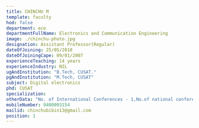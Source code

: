 ```yaml
---
title: CHINCHU M
template: faculty
hod: false
department: ece
departmentFullName: Electronics and Communication Engineering
image: ./chinchu-photo.jpg
designation: Assistant Professor(Regular)
dateOfJoining: 25/05/2018
dateOfJoiningCape: 09/01/2007
experienceTeaching: 14 years
experienceIndustry: NIL
ugAndInstitution: "B.Tech, CUSAT."
pgAndInstitution: "M.Tech, CUSAT"
subject: Digital electronics
phd: CUSAT
specialization:
otherData: "No. of International Conferences - 1,No.of national conferences - 2"
mobileNumber: 9400093154
mailid: chinchubibin13@gmail.com
position: 1
---
```

